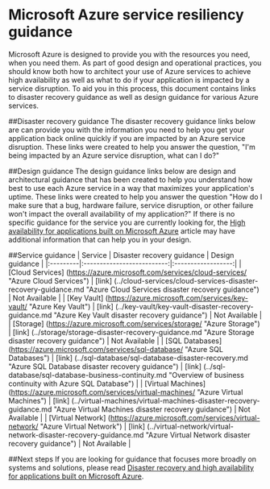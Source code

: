 <properties
   pageTitle="Service resiliency guidance | Microsoft Azure"
   description="Links to disaster recovery and proactive resiliency and availability guidance for Microsoft Azure services."
   services=""
   documentationCenter="na"
   authors="adamglick"
   manager="saladki"
   editor=""/>

<tags
   ms.service="resiliency"
   ms.devlang="na"
   ms.topic="article"
   ms.tgt_pltfrm="na"
   ms.workload="na"
   ms.date="08/18/2016"
   ms.author="aglick"/>

# <a name="microsoft-azure-service-resiliency-guidance"></a>Microsoft Azure service resiliency guidance
Microsoft Azure is designed to provide you with the resources you need, when you need them. As part of good design and operational practices, you should know both how to architect your use of Azure services to achieve high availability as well as what to do if your application is impacted by a service disruption. To aid you in this process, this document contains links to disaster recovery guidance as well as design guidance for various Azure services.

##<a name="disaster-recovery-guidance"></a>Disaster recovery guidance
The disaster recovery guidance links below are can provide you with the information you need to help you get your application back online quickly if you are impacted by an Azure service disruption. These links were created to help you answer the question, "I'm being impacted by an Azure service disruption, what can I do?"

##<a name="design-guidance"></a>Design guidance
The design guidance links below are design and architectural guidance that has been created to help you understand how best to use each Azure service in a way that maximizes your application's uptime. These links were created to help you answer the question "How do I make sure that a bug, hardware failure, service disruption, or other failure won't impact the overall availability of my application?" If there is no specific guidance for the service you are currently looking for, the [High availability for applications built on Microsoft Azure](./resiliency-high-availability-azure-applications.md) article may have additional information that can help you in your design. 

##<a name="service-guidance"></a>Service guidance
| Service  | Disaster recovery guidance | Design guidance |
|:---------|:--------------------------:|:------------------:|
| [Cloud Services] (https://azure.microsoft.com/services/cloud-services/ "Azure Cloud Services")       | [link] (../cloud-services/cloud-services-disaster-recovery-guidance.md "Azure Cloud Services disaster recovery guidance")   | Not Available |
| [Key Vault] (https://azure.microsoft.com/services/key-vault/ "Azure Key Vault")                      | [link] (../key-vault/key-vault-disaster-recovery-guidance.md "Azure Key Vault disaster recovery guidance")        | Not Available |
| [Storage] (https://azure.microsoft.com/services/storage/ "Azure Storage")                            | [link] (../storage/storage-disaster-recovery-guidance.md "Azure Storage disaster recovery guidance")          | Not Available |
| [SQL Databases] (https://azure.microsoft.com/services/sql-database/ "Azure SQL Databases")           | [link] (../sql-database/sql-database-disaster-recovery.md  "Azure SQL Database disaster recovery guidance")    | [link] (../sql-database/sql-database-business-continuity.md "Overview of business continuity with Azure SQL Database") |
| [Virtual Machines] (https://azure.microsoft.com/services/virtual-machines/ "Azure Virtual Machines") | [link] (../virtual-machines/virtual-machines-disaster-recovery-guidance.md "Azure Virtual Machines disaster recovery guidance") | Not Available |
| [Virtual Network] (https://azure.microsoft.com/services/virtual-network/ "Azure Virtual Network")    | [link] (../virtual-network/virtual-network-disaster-recovery-guidance.md "Azure Virtual Network disaster recovery guidance")  | Not Available |

##<a name="next-steps"></a>Next steps
If you are looking for guidance that focuses more broadly on systems and solutions, please read [Disaster recovery and high availability for applications built on Microsoft Azure](https://aka.ms/drtechguide).

